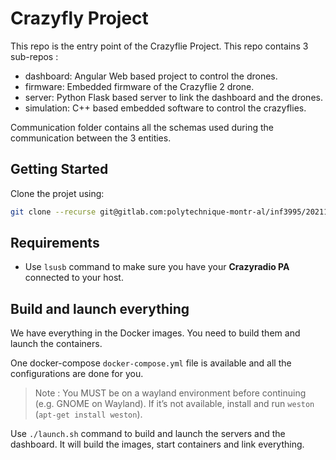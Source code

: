 # Crazyfly Project

This repo is the entry point of the Crazyflie Project. This repo contains 3 sub-repos :
* dashboard: Angular Web based project to control the drones.
* firmware: Embedded firmware of the Crazyflie 2 drone.
* server: Python Flask based server to link the dashboard and the drones.
* simulation: C++ based embedded software to control the crazyflies. 

Communication folder contains all the schemas used during the communication between the 3 entities.

## Getting Started

Clone the projet using:

```sh
git clone --recurse git@gitlab.com:polytechnique-montr-al/inf3995/20211/equipe-203/crazyflie-project.git
```

## Requirements

* Use `lsusb` command to make sure you have your **Crazyradio PA** connected to your host.

## Build and launch everything

We have everything in the Docker images. You need to build them and launch the containers.

One docker-compose `docker-compose.yml` file is available and all the configurations are done for you.

> Note : You MUST be on a wayland environment before continuing (e.g. GNOME on Wayland). If it’s not available, install and run `weston` (`apt-get install weston`).

Use `./launch.sh` command to build and launch the servers and the dashboard. It will build the images, start containers and link everything.
